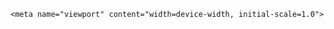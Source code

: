 
<html lang="en">

<head>
    <meta charset="UTF-8">
    <title>Facebook-login-signup</title>
    <link rel="stylesheet" href="styles.css">
    <link rel="icon" href="Facebook_logo_(2023).svg.png">

    <meta name="viewport" content="width=device-width, initial-scale=1.0">
</head>
<style>@import url("https://fonts.googleapis.com/css2?family=Poppins:wght@400;500;600;700&display=swap");

    * {
        margin: 0;
        padding: 0;
        box-sizing: border-box;
        font-family: "Roboto", sans-serif;
    }
    
    .res {
        display: flex;
        align-items: center;
    }
    
    .row {
        padding: 0 15px;
        min-height: 100vh;
        justify-content: center;
        background: #f0f2f5;
    }
    
    .fb-form {
        justify-content: space-between;
        max-width: 1000px;
        width: 100%;
    }
    
    .fb-form .card {
        margin-bottom: 90px;
    }
    
    .fb-form h1 {
        color: #1877f2;
        font-size: 4rem;
        margin-bottom: 10px;
    }
    
    .fb-form p {
        font-size: 1.75rem;
        white-space: nowrap;
    }
    
    form {
        display: flex;
        flex-direction: column;
        background: #fff;
        border-radius: 8px;
        padding: 20px;
        box-shadow: 0 2px 4px rgba(0, 0, 0, 0.1), 0 8px 16px rgba(0, 0, 0, 0.1);
        max-width: 400px;
        width: 100%;
    }
    
    form input {
        height: 55px;
        width: 100%;
        border: 1px solid #ccc;
        border-radius: 6px;
        margin-bottom: 15px;
        font-size: 1rem;
        padding: 0 14px;
    }
    
    form input:focus {
        outline: none;
        border-color: #1877f2;
    }
    
    ::placeholder {
        color: #777;
        font-size: 1.063rem;
    }
    
    .fb-submit {
        display: flex;
        flex-direction: column;
        text-align: center;
        gap: 15px;
    }
    
    .fb-submit .login {
        border: none;
        outline: none;
        cursor: pointer;
        background: #1877f2;
        padding: 15px 0;
        border-radius: 6px;
        color: #fff;
        font-size: 1.25rem;
        font-weight: 600;
        transition: 0.2s ease;
    }
    
    .fb-submit .login:hover {
        background: #0d65d9;
    }
    
    form a {
        text-decoration: none;
    }
    
    .fb-submit .forgot {
        color: #1877f2;
        font-size: 0.875rem;
    }
    
    .fb-submit .forgot:hover {
        text-decoration: underline;
    }
    
    hr {
        border: none;
        height: 1px;
        background-color: #ccc;
        margin-bottom: 20px;
        margin-top: 20px;
    }
    
    .button {
        margin-top: 25px;
        text-align: center;
        margin-bottom: 20px;
    }
    
    .button a {
        padding: 15px 20px;
        background: #42b72a;
        border-radius: 6px;
        color: #fff;
        font-size: 1.063rem;
        font-weight: 600;
        transition: 0.2s ease;
    }
    
    .button a:hover {
        background: #3ba626;
    }
    
    .footer-langs {
        max-width: 1000px;
        margin: 0 auto;
        padding: 20px;
    }
    
    footer ol {
        display: flex;
        flex-wrap: wrap;
        list-style-type: none;
        padding: 8px 0;
    
        margin-left: 3vh;
    }
    
    footer ol:first-child {
        border-bottom: 1px solid #dddfe2;
    }
    
    footer ol:first-child li:last-child button {
        background-color: #f5f6f7;
        border: 1px solid #ccd0d5;
        outline: none;
        color: #4b4f56;
        padding: 0 8px;
        font-weight: 700;
        font-size: 12px;
    }
    
    footer ol li {
        padding-right: 20px;
        font-size: 12px;
        color: #8a8d91;
    }
    
    footer ol li a {
        text-decoration: none;
        color: #8a8d91;
    }
    
    footer ol li a:hover {
        text-decoration: underline;
    }
    
    footer small {
        font-size: 12px;
        color: #8a8d91;
        margin-left: 3vh;
    }
    
    @media (max-width: 900px) {
        .fb-form {
            flex-direction: column;
            text-align: center;
        }
    
        .fb-form .card {
            margin-bottom: 30px;
        }
    }
    
    @media (max-width: 460px) {
        .fb-form h1 {
            font-size: 3.5rem;
        }
    
        .fb-form p {
            font-size: 1.3rem;
        }
    
        form {
            padding: 15px;
        }
    }
    </style>

<body>
    <div class="row res">
        <div class="fb-form res">
            <div class="card">
                <h1>facebook</h1>
                <p>Connect with friends and the world </p>
                <p> around you on Facebook.</p>
            </div>
            <form action="#">
                <input type="email" placeholder="Email or phone number"
                    required>
                <input type="password" placeholder="Password" required>
                <div class="fb-submit">
                    <button type="submit" class="login">Login</button>
                    <a href="#" class="forgot">Forgot password?</a>
                </div>
                <hr>
                <div class="button">
                    <a href="#">Create new account</a>
                </div>
            </form>
        </div>
    </div>
    <footer>
        <div class="footer-langs">
            <ol>
                <li>English (UK)</li>
                <li><a href="#">मराठी</a></li>
                <li><a href="#">हिन्दी</a></li>
                <li><a href="#">اردو</a></li>
                <li><a href="#">ગુજરાતી</a></li>
                <li><a href="#">ಕನ್ನಡ</a></li>
                <li><a href="#">ਪੰਜਾਬੀ</a></li>
                <li><a href="#">தமிழ்</a></li>
                <li><a href="#">বাংলা</a></li>
                <li><a href="#">తెలుగు</a></li>
                <li><a href="#">മലയാളം</a></li>
                <li><button>+</button></li>
            </ol>
            <ol>
                <li><a href="#">Sign Up</a></li>
                <li><a href="#">Log In </a></li>
                <li><a href="#">Messenger</a></li>
                <li><a href="#">Facebook Lite</a></li>
                <li><a href="#">Video</a></li>
                <li><a href="#">Places</a></li>
                <li><a href="#">Games</a></li>
                <li><a href="#">Marketplace</a></li>
                <li><a href="#">Meta Pay</a></li>
                <li><a href="#">Meta Store</a></li>
                <li><a href="#">Meta Quest</a></li>
                <li><a href="#">Imagine with Meta AI</a></li>
                <li><a href="#">Instagram</a></li>
                <li><a href="#">Threads</a></li>
                <li><a href="#">Fundraisers</a></li>
                <li><a href="#">Services</a></li>
                <li><a href="#">Voting Information Centre</a></li>
                <li><a href="#">Privacy Policy</a></li>
                <li><a href="#">Privacy Centre</a></li>
                <li><a href="#">Groups</a></li>
                <li><a href="#">About</a></li>
                <li><a href="#">Create ad</a></li>
                <li><a href="#">Create Page</a></li>
                <li><a href="#">Developers</a></li>
                <li><a href="#">Careers</a></li>
                <li><a href="#">Cookies</a></li>
                <li><a href="#">AdChoices</a></li>
                <li><a href="#">Terms</a></li>
                <li><a href="#">Help</a></li>
                <li><a href="#">Contact uploading and non-users</a></li>
            </ol>
            <small>Meta © 2024</small>
        </div>
    </footer>
</body>

</html>
